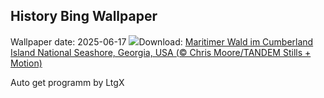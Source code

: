## History Bing Wallpaper
Wallpaper date: 2025-06-17
![](https://www.bing.com/th?id=OHR.CumberlandOaks_DE-DE9099714231_UHD.jpg&w=1000)Download: [Maritimer Wald im Cumberland Island National Seashore, Georgia, USA (© Chris Moore/TANDEM Stills + Motion)](https://www.bing.com/th?id=OHR.CumberlandOaks_DE-DE9099714231_UHD.jpg)

Auto get programm by LtgX
